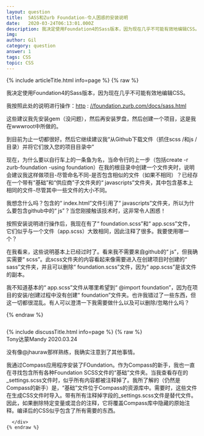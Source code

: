 ```yaml
---
layout: question
title:  SASS和Zurb Foundation-令人困惑的安装说明
date:   2020-03-24T06:13:01.000Z
description: 我决定使用Foundation4的Sass版本，因为现在几乎不可能有效地编辑CSS。我按照此处的说明进行操作：http   //foundation....
img: 
author: Gil
category: question
answer: 1
tags: CSS
topic: CSS
---
```

<div class="article-root">
  <div class="article">
    {% include articleTitle.html info=page %}
    {% raw %}
    <div class="article-content"><p><font style="vertical-align: inherit;"><font style="vertical-align: inherit;">我决定使用Foundation4的Sass版本，因为现在几乎不可能有效地编辑CSS。</font></font></p>

<p><font style="vertical-align: inherit;"><font style="vertical-align: inherit;">我按照此处的说明进行操作：</font><a href="http://foundation.zurb.com/docs/sass.html" rel="noreferrer"><font style="vertical-align: inherit;">http</font></a><font style="vertical-align: inherit;"> : </font></font><a href="http://foundation.zurb.com/docs/sass.html" rel="noreferrer"><font style="vertical-align: inherit;"><font style="vertical-align: inherit;">//foundation.zurb.com/docs/sass.html</font></font></a></p>

<p><font style="vertical-align: inherit;"><font style="vertical-align: inherit;">这些建议我先安装gem（没问题），然后再安装罗盘，然后创建一个项目，这是我在wwwroot中所做的。</font></font></p>

<p><font style="vertical-align: inherit;"><font style="vertical-align: inherit;">到目前为止一切都很好。</font><font style="vertical-align: inherit;">然后它继续建议我“从Github下载文件（抓住scss /和js /目录）并将它们放入您的项目目录中”</font></font></p>

<p><font style="vertical-align: inherit;"><font style="vertical-align: inherit;">现在，为什么要以自行车上的一条鱼为名，当命令行的上一步（包括create -r zurb-foundation -using foundation）在我的根目录中创建一个文件夹时，说明会建议我这样做项目-尽管命名不同-是否包含相似的文件（如果不相同）？</font><font style="vertical-align: inherit;">已经存在一个带有“基础”和“供应商”子文件夹的“ javascripts”文件夹，其中包含基本上相同的文件-尽管其中一些文件的大小不同。</font></font></p>

<p><font style="vertical-align: inherit;"><font style="vertical-align: inherit;">我想念什么吗？</font><font style="vertical-align: inherit;">包含的“ index.html”文件引用了“ javascripts”文件夹，所以为什么要包含github中的“ js”？</font><font style="vertical-align: inherit;">当您刚接触该技术时，这非常令人困惑！</font></font></p>

<p><font style="vertical-align: inherit;"><font style="vertical-align: inherit;">按照安装说明进行操作后，我现在有了“ foundation.scss”和“ app.scss”文件，它们似乎与一个文件（app.scss）大致相同，因此注释了很多。</font><font style="vertical-align: inherit;">我要使用哪一个？</font></font></p>

<p><font style="vertical-align: inherit;"><font style="vertical-align: inherit;">在我看来，这些说明基本上已经过时了。</font><font style="vertical-align: inherit;">看来我不需要来自github的“ js”，但我确实需要“ scss”。</font><font style="vertical-align: inherit;">此scss文件夹的内容看起来像需要进入在创建项目时创建的“ sass”文件夹，并且可以删除“ foundation.scss”文件，因为“ app.scss”是该文件的副本。</font></font></p>

<p><font style="vertical-align: inherit;"><font style="vertical-align: inherit;">我不知道基本的“ app.scss”文件从哪里希望到“ @import foundation”，因为在项目的安装/创建过程中没有创建“ foundation”文件夹。</font><font style="vertical-align: inherit;">也许我错过了一些东西，但这一切都很混乱。</font><font style="vertical-align: inherit;">有人可以澄清一下我需要做什么以及可以删除/忽略什么吗？</font></font></p></div>
    {% endraw %}
  </div>
  <p style="height: 0;width:0;overflow: hidden;"> 第3353篇《SASS和Zurb Foundation-令人困惑的安装说明》来自Winter(https://github.com/aiyld/aiyld.github.io)的站点</p>
  <div class="discuss-wrapper">
    {% include discussTitle.html info=page %}
    {% raw %}
    <div class="discuss-item">
        <div class="discuss-parent">
          <div class="discuss-meta">
            <span class="discuss-user">Tony达蒙Mandy</span>
            <span class="discuss-time">2020.03.24</span>
          </div>
          <div class="discuss-comment"><p><font style="vertical-align: inherit;"><font style="vertical-align: inherit;">没有像@jhauraw那样熟练，我确实注意到了其他事情。 </font></font></p>

<p><font style="vertical-align: inherit;"><font style="vertical-align: inherit;">我通过Compass应用程序安装了FOundation。</font><font style="vertical-align: inherit;">作为Compass的新手，我也一直在寻找包含所有各种Foundation SCSS文件的“基础”文件夹。</font><font style="vertical-align: inherit;">当我查看存在的_settings.scss文件时，似乎所有内容都被注释掉了。</font><font style="vertical-align: inherit;">我所了解的（仍然是Compass的新手）是，“基础”文件位于Compass的资源库中。</font><font style="vertical-align: inherit;">需要时，这些文件在生成CSS文件时导入。</font><font style="vertical-align: inherit;">带有所有注释掉字段的_settings.scss文件是替代文件。</font><font style="vertical-align: inherit;">因此，如果删除特定变量或混合的注释，它将覆盖Compass库中隐藏的原始注释。</font><font style="vertical-align: inherit;">编译后的CSS似乎包含了所有需要的东西。</font></font></p></div>
        </div>
        
      </div>
    {% endraw %}
  </div>
<div>
